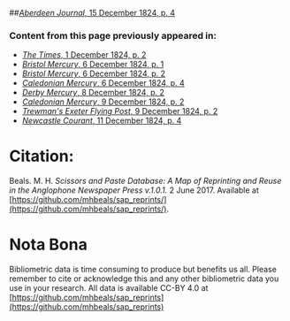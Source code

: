##[*Aberdeen Journal*, 15 December 1824, p. 4](https://mhbeals.github.io/sap_html/Aberdeen-Journal/Aberdeen-Journal-15-December-1824-p-4)

### Content from this page previously appeared in:
+ [*The Times*, 1 December 1824, p. 2](https://mhbeals.github.io/sap_html/The-Times/The-Times-1-December-1824-p-2)
+ [*Bristol Mercury*, 6 December 1824, p. 1](https://mhbeals.github.io/sap_html/Bristol-Mercury/Bristol-Mercury-6-December-1824-p-1)
+ [*Bristol Mercury*, 6 December 1824, p. 2](https://mhbeals.github.io/sap_html/Bristol-Mercury/Bristol-Mercury-6-December-1824-p-2)
+ [*Caledonian Mercury*, 6 December 1824, p. 4](https://mhbeals.github.io/sap_html/Caledonian-Mercury/Caledonian-Mercury-6-December-1824-p-4)
+ [*Derby Mercury*, 8 December 1824, p. 2](https://mhbeals.github.io/sap_html/Derby-Mercury/Derby-Mercury-8-December-1824-p-2)
+ [*Caledonian Mercury*, 9 December 1824, p. 2](https://mhbeals.github.io/sap_html/Caledonian-Mercury/Caledonian-Mercury-9-December-1824-p-2)
+ [*Trewman's Exeter Flying Post*, 9 December 1824, p. 2](https://mhbeals.github.io/sap_html/Trewman's-Exeter-Flying-Post/Trewman's-Exeter-Flying-Post-9-December-1824-p-2)
+ [*Newcastle Courant*, 11 December 1824, p. 4](https://mhbeals.github.io/sap_html/Newcastle-Courant/Newcastle-Courant-11-December-1824-p-4)
                    
# Citation: 

Beals. M. H. *Scissors and Paste Database: A Map of Reprinting and Reuse in the Anglophone Newspaper Press v.1.0.1.* 2 June 2017. Available at [https://github.com/mhbeals/sap_reprints/](https://github.com/mhbeals/sap_reprints/). 
                    
# Nota Bona

Bibliometric data is time consuming to produce but benefits us all. Please remember to cite or acknowledge this and any other bibliometric data you use in your research. All data is available CC-BY 4.0 at [https://github.com/mhbeals/sap_reprints](https://github.com/mhbeals/sap_reprints)